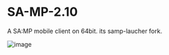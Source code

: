 # SA-MP-2.10
A SA:MP mobile client on 64bit.
its samp-laucher fork.

![image](https://i.imgur.com/3ME7V6V.jpeg)
